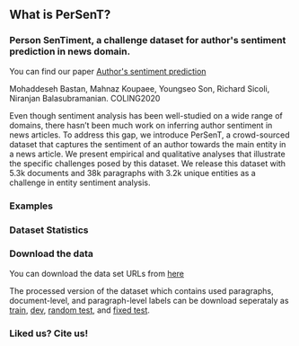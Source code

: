 ## What is PerSenT?
### Person SenTiment, a challenge dataset for author's sentiment prediction in news domain.


You can find our paper [Author's sentiment prediction]() 

Mohaddeseh Bastan, Mahnaz Koupaee, Youngseo Son, Richard Sicoli, Niranjan Balasubramanian. COLING2020

Even though sentiment analysis has been well-studied on a wide range of domains, there hasn’t been much work on inferring author sentiment in news articles. To address this gap, we introduce PerSenT, a crowd-sourced dataset that captures the sentiment of an author towards the main entity in a news article. We present empirical and qualitative analyses that illustrate the specific challenges posed by this dataset. We release this dataset with 5.3k documents and 38k paragraphs with 3.2k unique entities as a challenge in entity sentiment analysis.

### Examples

### Dataset Statistics


### Download the data
You can download the data set URLs from [here](https://github.com/MHDBST/PerSenT/blob/main/train_dev_test_URLs.pkl)

The processed version of the dataset which contains used paragraphs, document-level, and paragraph-level labels can be download seperataly as [train](https://github.com/MHDBST/PerSenT/blob/main/train), [dev](https://github.com/MHDBST/PerSenT/blob/main/dev), [random test](https://github.com/MHDBST/PerSenT/blob/main/random_test), and [fixed test](https://github.com/MHDBST/PerSenT/blob/main/fixed_test).

### Liked us? Cite us!

